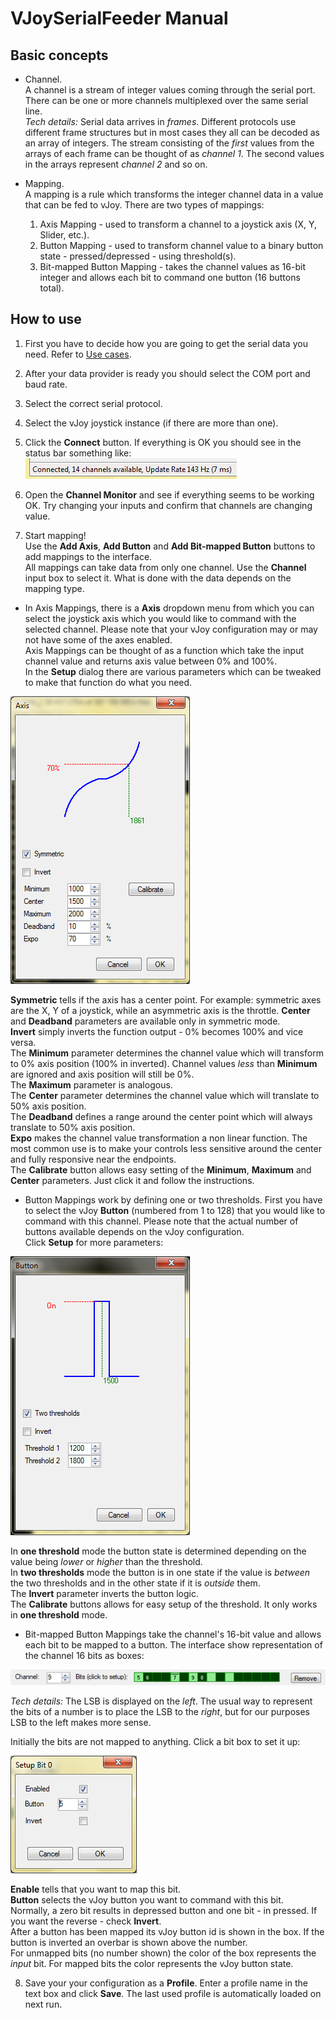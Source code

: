# VJoySerialFeeder Manual #
## Basic concepts ##

* Channel.\
A channel is a stream of integer values coming through the serial port. There can be one or more channels multiplexed over the same serial line.\
_Tech details:_ Serial data arrives in _frames_. Different protocols use different frame structures but in most cases they all can be decoded as an array of integers. The stream consisting of the _first_ values from the arrays of each frame can be thought of as _channel 1_. The second values in the arrays represent _channel 2_ and so on.

* Mapping.\
A mapping is a rule which transforms the integer channel data in a value that can be fed to vJoy. There are two types of mappings:
  1. Axis Mapping - used to transform a channel to a joystick axis (X, Y, Slider, etc.).
  2. Button Mapping - used to transform channel value to a binary button state - pressed/depressed - using threshold(s).
  3. Bit-mapped Button Mapping - takes the channel values as 16-bit integer and allows each bit to command one button (16 buttons total).
  
## How to use ##
1. First you have to decide how you are going to get the serial data you need. Refer to [Use cases](../README.md).

2. After your data provider is ready you should select the COM port and baud rate.

3. Select the correct serial protocol.

4. Select the vJoy joystick instance (if there are more than one).

5. Click the **Connect** button. If everything is OK you should see in the status bar something like:
![status](images/statusbar.png)

6. Open the **Channel Monitor** and see if everything seems to be working OK. Try changing your inputs and confirm that channels are changing value.

7. Start mapping!\
Use the **Add Axis**,  **Add Button** and **Add Bit-mapped Button** buttons to add mappings to the interface.\
All mappings can take data from only one channel. Use the **Channel** input box to select it. What is done with the data depends on the mapping type.
  * In Axis Mappings, there is a **Axis** dropdown menu from which you can select the joystick axis which you would like to command with the selected channel. Please note that your vJoy configuration may or may not have some of the axes enabled.\
Axis Mappings can be thought of as a function which take the input channel value and returns axis value between 0% and 100%.\
  In the **Setup** dialog there are various parameters which can be tweaked to make that function do what you need.
 
 ![axis-setup](images/axis-setup.png)
  
   **Symmetric** tells if the axis has a center point. For example: symmetric axes are the X, Y of a joystick, while an asymmetric axis is the throttle. **Center** and **Deadband** parameters are available only in symmetric mode.\
  **Invert** simply inverts the function output - 0% becomes 100% and vice versa.\
  The **Minimum** parameter determines the channel value which will transform to 0% axis position (100% in inverted). Channel values _less_ than **Minimum** are ignored and axis position will still be 0%.\
  The **Maximum** parameter is analogous.\
  The **Center** parameter determines the channel value which will translate to 50% axis position.\
  The **Deadband** defines a range around the center point which will always translate to 50% axis position.\
  **Expo** makes the channel value transformation a non linear function. The most common use is to make your controls less sensitive around the center and fully responsive near the endpoints.\
  The **Calibrate** button allows easy setting of the **Minimum**, **Maximum** and **Center** parameters. Just click it and follow the instructions.
  
  * Button Mappings work by defining one or two thresholds. First you have to select the vJoy **Button** (numbered from 1 to 128) that you would like to command with this channel. Please note that the actual number of buttons available depends on the vJoy configuration.\
  Click **Setup** for more parameters:
  
  ![button-setup](images/button-setup.png)
  
  In **one threshold** mode the button state is determined depending on the value being _lower_ or _higher_ than the threshold.\
  In **two thresholds** mode the button is in one state if the value is _between_ the two thresholds and in the other state if it is _outside_ them.\
  The **Invert** parameter inverts the button logic.\
  The **Calibrate** buttons allows for easy setup of the threshold. It only works in **one threshold** mode.
  
  * Bit-mapped Button Mappings take the channel's 16-bit value and allows each bit to be mapped to a button. The interface show representation of the channel 16 bits as boxes:
  
  ![bitmap](images/bitmap.png)
  
  _Tech details:_ The LSB is displayed on the _left_. The usual way to represent the bits of a number is to place the LSB to the _right_, but for our purposes LSB to the left makes more sense.
  
  Initially the bits are not mapped to anything. Click a bit box to set it up:
  
  ![bitmap-setup](images/bitmap-setup.png)
  
  **Enable** tells that you want to map this bit.\
  **Button** selects the vJoy button you want to command with this bit.\
  Normally, a zero bit results in depressed button and one bit - in pressed. If you want the reverse - check **Invert**.\
  After a button has been mapped its vJoy button id is shown in the box. If the button is inverted an overbar is shown above the number.\
  For unmapped bits (no number shown) the color of the box represents the _input_ bit. For mapped bits the color represents the vJoy button state.
  
8. Save your your configuration as a **Profile**. Enter a profile name in the text box and click **Save**. The last used profile is automatically loaded on next run.
